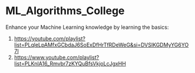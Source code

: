 # ML_Algorithms_College

Enhance your Machine Learning knowledge by learning the basics:

1. https://youtube.com/playlist?list=PLqleLpAMfxGCbdaJ6SoExDfHrTfRDeWeG&si=DVSIKGDMyYG6YO7I
2. https://www.youtube.com/playlist?list=PLKnIA16_Rmvbr7zKYQuBfsVkjoLcJgxHH
